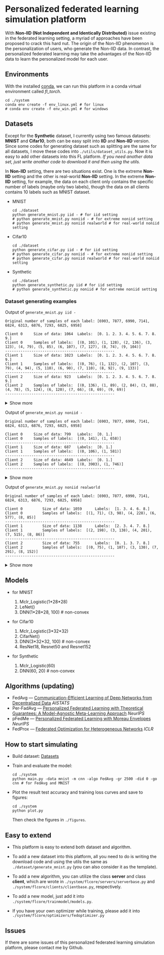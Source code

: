 # Personalized federated learning simulation platform
With **Non-IID (Not Independent and Identically Distributed)** issue existing in the federated learning setting, a myriad of approaches have been proposed to crack this hard nut. The origin of the Non-IID phenomenon is the personalization of users, who generate the Non-IID data. In contrast, the personalized federated learning may take the advantages of the Non-IID data to learn the personalized model for each user. 

## Environments
With the installed [conda](https://repo.anaconda.com/miniconda/Miniconda3-latest-Linux-x86_64.sh), we can run this platform in a conda virtual environment called *fl_torch*.
```
cd ./system
conda env create -f env_linux.yml # for linux
# conda env create -f env_win.yml # for windows
```

## Datasets 
Except for the **Synthetic** dataset, I currently using two famous datasets: **MNIST** and **Cifar10**, both can be easy split into **IID** and **Non-IID** version. Since some codes for generating dataset such as splitting are the same for all datasets, I move these codes into `./utils/dataset_utils.py`. Now it is easy to add other datasets into this FL platform. *If you need another data set, just write another code to download it and then using the utils.*

In **Non-IID** setting, there are two situations exist. One is the extreme **Non-IID** setting and the other is real-world **Non-IID** setting. In the extreme **Non-IID** setting, for example, the data on each client only contains the specific number of labels (maybe only two labels), though the data on all clients contains 10 labels such as MNIST dataset. 
- MNIST
    ```
    cd ./dataset
    python generate_mnist.py iid - # for iid setting
    # python generate_mnist.py noniid - # for extreme noniid setting
    # python generate_mnist.py noniid realworld # for real-world noniid setting
    ```
- Cifar10
    ```
    cd ./dataset
    python generate_cifar.py iid - # for iid setting
    # python generate_cifar.py noniid - # for extreme noniid setting
    # python generate_cifar.py noniid realworld # for real-world noniid setting
    ```
- Synthetic
    ```
    cd ./dataset
    python generate_synthetic.py iid # for iid setting
    # python generate_synthetic.py noniid # for extreme noniid setting
    ```

### Dataset generating examples
Output of `generate_mnist.py iid -`
```
Original number of samples of each label: [6903, 7877, 6990, 7141, 6824, 6313, 6876, 7293, 6825, 6958]

Client 0	 Size of data: 1064	 Labels:  [0. 1. 2. 3. 4. 5. 6. 7. 8. 9.]
Client 0	 Samples of labels:  [(0, 101), (1, 128), (2, 136), (3, 123), (4, 79), (5, 85), (6, 107), (7, 127), (8, 74), (9, 104)]
--------------------------------------------------
Client 1	 Size of data: 1023	 Labels:  [0. 1. 2. 3. 4. 5. 6. 7. 8. 9.]
Client 1	 Samples of labels:  [(0, 76), (1, 132), (2, 107), (3, 79), (4, 94), (5, 110), (6, 90), (7, 110), (8, 92), (9, 133)]
--------------------------------------------------
Client 2	 Size of data: 923	 Labels:  [0. 1. 2. 3. 4. 5. 6. 7. 8. 9.]
Client 2	 Samples of labels:  [(0, 136), (1, 89), (2, 84), (3, 88), (4, 78), (5, 124), (6, 120), (7, 66), (8, 69), (9, 69)]
--------------------------------------------------
```
<details>
    <summary>Show more</summary>

    Client 3	 Size of data: 906	 Labels:  [0. 1. 2. 3. 4. 5. 6. 7. 8. 9.]
    Client 3	 Samples of labels:  [(0, 73), (1, 151), (2, 94), (3, 73), (4, 83), (5, 67), (6, 133), (7, 92), (8, 69), (9, 71)]
    --------------------------------------------------
    Client 4	 Size of data: 1045	 Labels:  [0. 1. 2. 3. 4. 5. 6. 7. 8. 9.]
    Client 4	 Samples of labels:  [(0, 69), (1, 71), (2, 100), (3, 130), (4, 90), (5, 120), (6, 116), (7, 142), (8, 106), (9, 101)]
    --------------------------------------------------
    Client 5	 Size of data: 1026	 Labels:  [0. 1. 2. 3. 4. 5. 6. 7. 8. 9.]
    Client 5	 Samples of labels:  [(0, 128), (1, 90), (2, 71), (3, 135), (4, 71), (5, 88), (6, 91), (7, 139), (8, 116), (9, 97)]
    --------------------------------------------------
    Client 6	 Size of data: 1033	 Labels:  [0. 1. 2. 3. 4. 5. 6. 7. 8. 9.]
    Client 6	 Samples of labels:  [(0, 80), (1, 89), (2, 109), (3, 117), (4, 117), (5, 80), (6, 107), (7, 122), (8, 121), (9, 91)]
    --------------------------------------------------
    Client 7	 Size of data: 1043	 Labels:  [0. 1. 2. 3. 4. 5. 6. 7. 8. 9.]
    Client 7	 Samples of labels:  [(0, 65), (1, 86), (2, 132), (3, 133), (4, 111), (5, 110), (6, 65), (7, 106), (8, 120), (9, 115)]
    --------------------------------------------------
    Client 8	 Size of data: 1019	 Labels:  [0. 1. 2. 3. 4. 5. 6. 7. 8. 9.]
    Client 8	 Samples of labels:  [(0, 135), (1, 73), (2, 121), (3, 100), (4, 124), (5, 118), (6, 90), (7, 90), (8, 74), (9, 94)]
    --------------------------------------------------
    Client 9	 Size of data: 938	 Labels:  [0. 1. 2. 3. 4. 5. 6. 7. 8. 9.]
    Client 9	 Samples of labels:  [(0, 70), (1, 131), (2, 77), (3, 85), (4, 98), (5, 79), (6, 94), (7, 85), (8, 112), (9, 107)]
    --------------------------------------------------
    Client 10	 Size of data: 964	 Labels:  [0. 1. 2. 3. 4. 5. 6. 7. 8. 9.]
    Client 10	 Samples of labels:  [(0, 89), (1, 87), (2, 74), (3, 104), (4, 96), (5, 71), (6, 128), (7, 122), (8, 83), (9, 110)]
    --------------------------------------------------
    Client 11	 Size of data: 955	 Labels:  [0. 1. 2. 3. 4. 5. 6. 7. 8. 9.]
    Client 11	 Samples of labels:  [(0, 114), (1, 91), (2, 87), (3, 141), (4, 83), (5, 124), (6, 86), (7, 80), (8, 76), (9, 73)]
    --------------------------------------------------
    Client 12	 Size of data: 1015	 Labels:  [0. 1. 2. 3. 4. 5. 6. 7. 8. 9.]
    Client 12	 Samples of labels:  [(0, 84), (1, 101), (2, 71), (3, 113), (4, 131), (5, 78), (6, 116), (7, 101), (8, 89), (9, 131)]
    --------------------------------------------------
    Client 13	 Size of data: 856	 Labels:  [0. 1. 2. 3. 4. 5. 6. 7. 8. 9.]
    Client 13	 Samples of labels:  [(0, 82), (1, 121), (2, 88), (3, 111), (4, 88), (5, 77), (6, 67), (7, 75), (8, 80), (9, 67)]
    --------------------------------------------------
    Client 14	 Size of data: 1101	 Labels:  [0. 1. 2. 3. 4. 5. 6. 7. 8. 9.]
    Client 14	 Samples of labels:  [(0, 75), (1, 147), (2, 138), (3, 141), (4, 102), (5, 79), (6, 134), (7, 86), (8, 68), (9, 131)]
    --------------------------------------------------
    Client 15	 Size of data: 937	 Labels:  [0. 1. 2. 3. 4. 5. 6. 7. 8. 9.]
    Client 15	 Samples of labels:  [(0, 92), (1, 102), (2, 84), (3, 104), (4, 111), (5, 89), (6, 76), (7, 70), (8, 91), (9, 118)]
    --------------------------------------------------
    Client 16	 Size of data: 978	 Labels:  [0. 1. 2. 3. 4. 5. 6. 7. 8. 9.]
    Client 16	 Samples of labels:  [(0, 93), (1, 72), (2, 96), (3, 109), (4, 69), (5, 117), (6, 103), (7, 78), (8, 114), (9, 127)]
    --------------------------------------------------
    Client 17	 Size of data: 1016	 Labels:  [0. 1. 2. 3. 4. 5. 6. 7. 8. 9.]
    Client 17	 Samples of labels:  [(0, 78), (1, 96), (2, 76), (3, 80), (4, 127), (5, 84), (6, 112), (7, 139), (8, 132), (9, 92)]
    --------------------------------------------------
    Client 18	 Size of data: 1042	 Labels:  [0. 1. 2. 3. 4. 5. 6. 7. 8. 9.]
    Client 18	 Samples of labels:  [(0, 114), (1, 98), (2, 129), (3, 92), (4, 96), (5, 121), (6, 125), (7, 99), (8, 67), (9, 101)]
    --------------------------------------------------
    Client 19	 Size of data: 1178	 Labels:  [0. 1. 2. 3. 4. 5. 6. 7. 8. 9.]
    Client 19	 Samples of labels:  [(0, 132), (1, 74), (2, 124), (3, 109), (4, 106), (5, 122), (6, 134), (7, 127), (8, 122), (9, 128)]
    --------------------------------------------------
    Client 20	 Size of data: 948	 Labels:  [0. 1. 2. 3. 4. 5. 6. 7. 8. 9.]
    Client 20	 Samples of labels:  [(0, 77), (1, 87), (2, 88), (3, 131), (4, 130), (5, 85), (6, 77), (7, 96), (8, 76), (9, 101)]
    --------------------------------------------------
    Client 21	 Size of data: 917	 Labels:  [0. 1. 2. 3. 4. 5. 6. 7. 8. 9.]
    Client 21	 Samples of labels:  [(0, 73), (1, 79), (2, 66), (3, 130), (4, 94), (5, 114), (6, 100), (7, 113), (8, 66), (9, 82)]
    --------------------------------------------------
    Client 22	 Size of data: 1007	 Labels:  [0. 1. 2. 3. 4. 5. 6. 7. 8. 9.]
    Client 22	 Samples of labels:  [(0, 71), (1, 151), (2, 74), (3, 110), (4, 81), (5, 110), (6, 87), (7, 64), (8, 125), (9, 134)]
    --------------------------------------------------
    Client 23	 Size of data: 990	 Labels:  [0. 1. 2. 3. 4. 5. 6. 7. 8. 9.]
    Client 23	 Samples of labels:  [(0, 127), (1, 89), (2, 118), (3, 64), (4, 132), (5, 93), (6, 86), (7, 86), (8, 79), (9, 116)]
    --------------------------------------------------
    Client 24	 Size of data: 1137	 Labels:  [0. 1. 2. 3. 4. 5. 6. 7. 8. 9.]
    Client 24	 Samples of labels:  [(0, 125), (1, 135), (2, 134), (3, 93), (4, 128), (5, 108), (6, 130), (7, 134), (8, 76), (9, 74)]
    --------------------------------------------------
    Client 25	 Size of data: 1119	 Labels:  [0. 1. 2. 3. 4. 5. 6. 7. 8. 9.]
    Client 25	 Samples of labels:  [(0, 86), (1, 156), (2, 130), (3, 127), (4, 124), (5, 101), (6, 117), (7, 100), (8, 82), (9, 96)]
    --------------------------------------------------
    Client 26	 Size of data: 1059	 Labels:  [0. 1. 2. 3. 4. 5. 6. 7. 8. 9.]
    Client 26	 Samples of labels:  [(0, 121), (1, 138), (2, 135), (3, 139), (4, 81), (5, 86), (6, 73), (7, 82), (8, 94), (9, 110)]
    --------------------------------------------------
    Client 27	 Size of data: 1042	 Labels:  [0. 1. 2. 3. 4. 5. 6. 7. 8. 9.]
    Client 27	 Samples of labels:  [(0, 65), (1, 126), (2, 112), (3, 99), (4, 103), (5, 91), (6, 105), (7, 91), (8, 123), (9, 127)]
    --------------------------------------------------
    Client 28	 Size of data: 990	 Labels:  [0. 1. 2. 3. 4. 5. 6. 7. 8. 9.]
    Client 28	 Samples of labels:  [(0, 64), (1, 110), (2, 118), (3, 117), (4, 99), (5, 118), (6, 121), (7, 92), (8, 69), (9, 82)]
    --------------------------------------------------
    Client 29	 Size of data: 935	 Labels:  [0. 1. 2. 3. 4. 5. 6. 7. 8. 9.]
    Client 29	 Samples of labels:  [(0, 124), (1, 96), (2, 79), (3, 97), (4, 92), (5, 76), (6, 75), (7, 116), (8, 80), (9, 100)]
    --------------------------------------------------
    Client 30	 Size of data: 952	 Labels:  [0. 1. 2. 3. 4. 5. 6. 7. 8. 9.]
    Client 30	 Samples of labels:  [(0, 72), (1, 152), (2, 69), (3, 66), (4, 86), (5, 76), (6, 100), (7, 114), (8, 124), (9, 93)]
    --------------------------------------------------
    Client 31	 Size of data: 979	 Labels:  [0. 1. 2. 3. 4. 5. 6. 7. 8. 9.]
    Client 31	 Samples of labels:  [(0, 77), (1, 87), (2, 81), (3, 112), (4, 102), (5, 120), (6, 80), (7, 110), (8, 107), (9, 103)]
    --------------------------------------------------
    Client 32	 Size of data: 1034	 Labels:  [0. 1. 2. 3. 4. 5. 6. 7. 8. 9.]
    Client 32	 Samples of labels:  [(0, 111), (1, 119), (2, 106), (3, 118), (4, 105), (5, 123), (6, 94), (7, 71), (8, 95), (9, 92)]
    --------------------------------------------------
    Client 33	 Size of data: 1096	 Labels:  [0. 1. 2. 3. 4. 5. 6. 7. 8. 9.]
    Client 33	 Samples of labels:  [(0, 136), (1, 129), (2, 84), (3, 96), (4, 134), (5, 90), (6, 121), (7, 80), (8, 108), (9, 118)]
    --------------------------------------------------
    Client 34	 Size of data: 977	 Labels:  [0. 1. 2. 3. 4. 5. 6. 7. 8. 9.]
    Client 34	 Samples of labels:  [(0, 94), (1, 141), (2, 112), (3, 92), (4, 89), (5, 76), (6, 99), (7, 93), (8, 88), (9, 93)]
    --------------------------------------------------
    Client 35	 Size of data: 1015	 Labels:  [0. 1. 2. 3. 4. 5. 6. 7. 8. 9.]
    Client 35	 Samples of labels:  [(0, 135), (1, 67), (2, 86), (3, 119), (4, 112), (5, 71), (6, 105), (7, 75), (8, 126), (9, 119)]
    --------------------------------------------------
    Client 36	 Size of data: 871	 Labels:  [0. 1. 2. 3. 4. 5. 6. 7. 8. 9.]
    Client 36	 Samples of labels:  [(0, 67), (1, 64), (2, 77), (3, 95), (4, 114), (5, 87), (6, 66), (7, 125), (8, 85), (9, 91)]
    --------------------------------------------------
    Client 37	 Size of data: 1098	 Labels:  [0. 1. 2. 3. 4. 5. 6. 7. 8. 9.]
    Client 37	 Samples of labels:  [(0, 134), (1, 141), (2, 117), (3, 92), (4, 126), (5, 103), (6, 100), (7, 78), (8, 83), (9, 124)]
    --------------------------------------------------
    Client 38	 Size of data: 977	 Labels:  [0. 1. 2. 3. 4. 5. 6. 7. 8. 9.]
    Client 38	 Samples of labels:  [(0, 85), (1, 70), (2, 74), (3, 138), (4, 108), (5, 125), (6, 110), (7, 94), (8, 97), (9, 76)]
    --------------------------------------------------
    Client 39	 Size of data: 957	 Labels:  [0. 1. 2. 3. 4. 5. 6. 7. 8. 9.]
    Client 39	 Samples of labels:  [(0, 113), (1, 116), (2, 119), (3, 72), (4, 118), (5, 107), (6, 91), (7, 72), (8, 68), (9, 81)]
    --------------------------------------------------
    Client 40	 Size of data: 1109	 Labels:  [0. 1. 2. 3. 4. 5. 6. 7. 8. 9.]
    Client 40	 Samples of labels:  [(0, 121), (1, 149), (2, 125), (3, 96), (4, 64), (5, 76), (6, 136), (7, 104), (8, 103), (9, 135)]
    --------------------------------------------------
    Client 41	 Size of data: 993	 Labels:  [0. 1. 2. 3. 4. 5. 6. 7. 8. 9.]
    Client 41	 Samples of labels:  [(0, 67), (1, 134), (2, 120), (3, 72), (4, 80), (5, 114), (6, 92), (7, 112), (8, 131), (9, 71)]
    --------------------------------------------------
    Client 42	 Size of data: 987	 Labels:  [0. 1. 2. 3. 4. 5. 6. 7. 8. 9.]
    Client 42	 Samples of labels:  [(0, 132), (1, 66), (2, 85), (3, 141), (4, 83), (5, 102), (6, 66), (7, 94), (8, 98), (9, 120)]
    --------------------------------------------------
    Client 43	 Size of data: 972	 Labels:  [0. 1. 2. 3. 4. 5. 6. 7. 8. 9.]
    Client 43	 Samples of labels:  [(0, 88), (1, 140), (2, 89), (3, 114), (4, 73), (5, 91), (6, 77), (7, 87), (8, 98), (9, 115)]
    --------------------------------------------------
    Client 44	 Size of data: 1109	 Labels:  [0. 1. 2. 3. 4. 5. 6. 7. 8. 9.]
    Client 44	 Samples of labels:  [(0, 107), (1, 155), (2, 78), (3, 105), (4, 115), (5, 112), (6, 105), (7, 130), (8, 106), (9, 96)]
    --------------------------------------------------
    Client 45	 Size of data: 1035	 Labels:  [0. 1. 2. 3. 4. 5. 6. 7. 8. 9.]
    Client 45	 Samples of labels:  [(0, 90), (1, 85), (2, 77), (3, 128), (4, 74), (5, 125), (6, 100), (7, 128), (8, 102), (9, 126)]
    --------------------------------------------------
    Client 46	 Size of data: 1058	 Labels:  [0. 1. 2. 3. 4. 5. 6. 7. 8. 9.]
    Client 46	 Samples of labels:  [(0, 116), (1, 139), (2, 107), (3, 88), (4, 132), (5, 69), (6, 104), (7, 76), (8, 112), (9, 115)]
    --------------------------------------------------
    Client 47	 Size of data: 841	 Labels:  [0. 1. 2. 3. 4. 5. 6. 7. 8. 9.]
    Client 47	 Samples of labels:  [(0, 105), (1, 71), (2, 70), (3, 84), (4, 87), (5, 98), (6, 82), (7, 81), (8, 69), (9, 94)]
    --------------------------------------------------
    Client 48	 Size of data: 980	 Labels:  [0. 1. 2. 3. 4. 5. 6. 7. 8. 9.]
    Client 48	 Samples of labels:  [(0, 79), (1, 141), (2, 120), (3, 108), (4, 78), (5, 97), (6, 102), (7, 97), (8, 72), (9, 86)]
    --------------------------------------------------
    Client 49	 Size of data: 20754	 Labels:  [0. 1. 2. 3. 4. 5. 6. 7. 8. 9.]
    Client 49	 Samples of labels:  [(0, 2155), (1, 2515), (2, 2142), (3, 1931), (4, 1926), (5, 1526), (6, 1981), (7, 2442), (8, 2208), (9, 1928)]
    --------------------------------------------------
    Total number of samples: 70000
    The number of train samples: [798, 767, 692, 679, 783, 769, 774, 782, 764, 703, 723, 716, 761, 642, 825, 702, 733, 762, 781, 883, 711, 687, 755, 742, 852, 839, 794, 781, 742, 701, 714, 734, 775, 822, 732, 761, 653, 823, 732, 717, 831, 744, 740, 729, 831, 776, 793, 630, 735, 15565]
    The number of test samples: [266, 256, 231, 227, 262, 257, 259, 261, 255, 235, 241, 239, 254, 214, 276, 235, 245, 254, 261, 295, 237, 230, 252, 248, 285, 280, 265, 261, 248, 234, 238, 245, 259, 274, 245, 254, 218, 275, 245, 240, 278, 249, 247, 243, 278, 259, 265, 211, 245, 5189]

    Finish generating dataset.
</details>

Output of `generate_mnist.py noniid -`
```
Original number of samples of each label: [6903, 7877, 6990, 7141, 6824, 6313, 6876, 7293, 6825, 6958]

Client 0	 Size of data: 799	 Labels:  [0. 1.]
Client 0	 Samples of labels:  [(0, 141), (1, 658)]
--------------------------------------------------
Client 1	 Size of data: 687	 Labels:  [0. 1.]
Client 1	 Samples of labels:  [(0, 106), (1, 581)]
--------------------------------------------------
Client 2	 Size of data: 4649	 Labels:  [0. 1.]
Client 2	 Samples of labels:  [(0, 3903), (1, 746)]
--------------------------------------------------
```
<details>
    <summary>Show more</summary>

    Client 3	 Size of data: 853	 Labels:  [0. 1.]
    Client 3	 Samples of labels:  [(0, 213), (1, 640)]
    --------------------------------------------------
    Client 4	 Size of data: 826	 Labels:  [0. 1.]
    Client 4	 Samples of labels:  [(0, 350), (1, 476)]
    --------------------------------------------------
    Client 5	 Size of data: 1133	 Labels:  [0. 1.]
    Client 5	 Samples of labels:  [(0, 577), (1, 556)]
    --------------------------------------------------
    Client 6	 Size of data: 752	 Labels:  [0. 1.]
    Client 6	 Samples of labels:  [(0, 459), (1, 293)]
    --------------------------------------------------
    Client 7	 Size of data: 523	 Labels:  [0. 1.]
    Client 7	 Samples of labels:  [(0, 304), (1, 219)]
    --------------------------------------------------
    Client 8	 Size of data: 362	 Labels:  [0. 1.]
    Client 8	 Samples of labels:  [(0, 198), (1, 164)]
    --------------------------------------------------
    Client 9	 Size of data: 4196	 Labels:  [0. 1.]
    Client 9	 Samples of labels:  [(0, 652), (1, 3544)]
    --------------------------------------------------
    Client 10	 Size of data: 542	 Labels:  [2. 3.]
    Client 10	 Samples of labels:  [(2, 456), (3, 86)]
    --------------------------------------------------
    Client 11	 Size of data: 275	 Labels:  [2. 3.]
    Client 11	 Samples of labels:  [(2, 140), (3, 135)]
    --------------------------------------------------
    Client 12	 Size of data: 4615	 Labels:  [2. 3.]
    Client 12	 Samples of labels:  [(2, 500), (3, 4115)]
    --------------------------------------------------
    Client 13	 Size of data: 1322	 Labels:  [2. 3.]
    Client 13	 Samples of labels:  [(2, 630), (3, 692)]
    --------------------------------------------------
    Client 14	 Size of data: 930	 Labels:  [2. 3.]
    Client 14	 Samples of labels:  [(2, 523), (3, 407)]
    --------------------------------------------------
    Client 15	 Size of data: 701	 Labels:  [2. 3.]
    Client 15	 Samples of labels:  [(2, 333), (3, 368)]
    --------------------------------------------------
    Client 16	 Size of data: 1062	 Labels:  [2. 3.]
    Client 16	 Samples of labels:  [(2, 525), (3, 537)]
    --------------------------------------------------
    Client 17	 Size of data: 1134	 Labels:  [2. 3.]
    Client 17	 Samples of labels:  [(2, 696), (3, 438)]
    --------------------------------------------------
    Client 18	 Size of data: 707	 Labels:  [2. 3.]
    Client 18	 Samples of labels:  [(2, 611), (3, 96)]
    --------------------------------------------------
    Client 19	 Size of data: 2843	 Labels:  [2. 3.]
    Client 19	 Samples of labels:  [(2, 2576), (3, 267)]
    --------------------------------------------------
    Client 20	 Size of data: 880	 Labels:  [4. 5.]
    Client 20	 Samples of labels:  [(4, 347), (5, 533)]
    --------------------------------------------------
    Client 21	 Size of data: 878	 Labels:  [4. 5.]
    Client 21	 Samples of labels:  [(4, 663), (5, 215)]
    --------------------------------------------------
    Client 22	 Size of data: 3938	 Labels:  [4. 5.]
    Client 22	 Samples of labels:  [(4, 3553), (5, 385)]
    --------------------------------------------------
    Client 23	 Size of data: 1009	 Labels:  [4. 5.]
    Client 23	 Samples of labels:  [(4, 381), (5, 628)]
    --------------------------------------------------
    Client 24	 Size of data: 748	 Labels:  [4. 5.]
    Client 24	 Samples of labels:  [(4, 223), (5, 525)]
    --------------------------------------------------
    Client 25	 Size of data: 2630	 Labels:  [4. 5.]
    Client 25	 Samples of labels:  [(4, 449), (5, 2181)]
    --------------------------------------------------
    Client 26	 Size of data: 627	 Labels:  [4. 5.]
    Client 26	 Samples of labels:  [(4, 194), (5, 433)]
    --------------------------------------------------
    Client 27	 Size of data: 934	 Labels:  [4. 5.]
    Client 27	 Samples of labels:  [(4, 356), (5, 578)]
    --------------------------------------------------
    Client 28	 Size of data: 551	 Labels:  [4. 5.]
    Client 28	 Samples of labels:  [(4, 234), (5, 317)]
    --------------------------------------------------
    Client 29	 Size of data: 942	 Labels:  [4. 5.]
    Client 29	 Samples of labels:  [(4, 424), (5, 518)]
    --------------------------------------------------
    Client 30	 Size of data: 781	 Labels:  [6. 7.]
    Client 30	 Samples of labels:  [(6, 220), (7, 561)]
    --------------------------------------------------
    Client 31	 Size of data: 477	 Labels:  [6. 7.]
    Client 31	 Samples of labels:  [(6, 78), (7, 399)]
    --------------------------------------------------
    Client 32	 Size of data: 846	 Labels:  [6. 7.]
    Client 32	 Samples of labels:  [(6, 576), (7, 270)]
    --------------------------------------------------
    Client 33	 Size of data: 1180	 Labels:  [6. 7.]
    Client 33	 Samples of labels:  [(6, 616), (7, 564)]
    --------------------------------------------------
    Client 34	 Size of data: 4165	 Labels:  [6. 7.]
    Client 34	 Samples of labels:  [(6, 3623), (7, 542)]
    --------------------------------------------------
    Client 35	 Size of data: 885	 Labels:  [6. 7.]
    Client 35	 Samples of labels:  [(6, 637), (7, 248)]
    --------------------------------------------------
    Client 36	 Size of data: 3646	 Labels:  [6. 7.]
    Client 36	 Samples of labels:  [(6, 164), (7, 3482)]
    --------------------------------------------------
    Client 37	 Size of data: 1024	 Labels:  [6. 7.]
    Client 37	 Samples of labels:  [(6, 337), (7, 687)]
    --------------------------------------------------
    Client 38	 Size of data: 480	 Labels:  [6. 7.]
    Client 38	 Samples of labels:  [(6, 278), (7, 202)]
    --------------------------------------------------
    Client 39	 Size of data: 685	 Labels:  [6. 7.]
    Client 39	 Samples of labels:  [(6, 347), (7, 338)]
    --------------------------------------------------
    Client 40	 Size of data: 740	 Labels:  [8. 9.]
    Client 40	 Samples of labels:  [(8, 251), (9, 489)]
    --------------------------------------------------
    Client 41	 Size of data: 4175	 Labels:  [8. 9.]
    Client 41	 Samples of labels:  [(8, 299), (9, 3876)]
    --------------------------------------------------
    Client 42	 Size of data: 683	 Labels:  [8. 9.]
    Client 42	 Samples of labels:  [(8, 164), (9, 519)]
    --------------------------------------------------
    Client 43	 Size of data: 769	 Labels:  [8. 9.]
    Client 43	 Samples of labels:  [(8, 164), (9, 605)]
    --------------------------------------------------
    Client 44	 Size of data: 653	 Labels:  [8. 9.]
    Client 44	 Samples of labels:  [(8, 385), (9, 268)]
    --------------------------------------------------
    Client 45	 Size of data: 726	 Labels:  [8. 9.]
    Client 45	 Samples of labels:  [(8, 636), (9, 90)]
    --------------------------------------------------
    Client 46	 Size of data: 472	 Labels:  [8. 9.]
    Client 46	 Samples of labels:  [(8, 78), (9, 394)]
    --------------------------------------------------
    Client 47	 Size of data: 838	 Labels:  [8. 9.]
    Client 47	 Samples of labels:  [(8, 473), (9, 365)]
    --------------------------------------------------
    Client 48	 Size of data: 883	 Labels:  [8. 9.]
    Client 48	 Samples of labels:  [(8, 677), (9, 206)]
    --------------------------------------------------
    Client 49	 Size of data: 3844	 Labels:  [8. 9.]
    Client 49	 Samples of labels:  [(8, 3698), (9, 146)]
    --------------------------------------------------
    Total number of samples: 70000
    The number of train samples: [599, 515, 3486, 639, 619, 849, 564, 392, 271, 3147, 406, 206, 3461, 991, 697, 525, 796, 850, 530, 2132, 660, 658, 2953, 756, 561, 1972, 470, 700, 413, 706, 585, 357, 634, 885, 3123, 663, 2734, 768, 360, 513, 555, 3131, 512, 576, 489, 544, 354, 628, 662, 2883]
    The number of test samples: [200, 172, 1163, 214, 207, 284, 188, 131, 91, 1049, 136, 69, 1154, 331, 233, 176, 266, 284, 177, 711, 220, 220, 985, 253, 187, 658, 157, 234, 138, 236, 196, 120, 212, 295, 1042, 222, 912, 256, 120, 172, 185, 1044, 171, 193, 164, 182, 118, 210, 221, 961]

    Finish generating dataset.
</details>

Output of `generate_mnist.py noniid realworld`
```
Original number of samples of each label: [6903, 7877, 6990, 7141, 6824, 6313, 6876, 7293, 6825, 6958]

Client 0         Size of data: 1059      Labels:  [1. 3. 4. 6. 8.]
Client 0         Samples of labels:  [(1, 71), (3, 98), (4, 228), (6, 577), (8, 85)]
--------------------------------------------------
Client 1         Size of data: 1138      Labels:  [2. 3. 4. 7. 8.]
Client 1         Samples of labels:  [(2, 198), (3, 138), (4, 201), (7, 515), (8, 86)]
--------------------------------------------------
Client 2         Size of data: 755       Labels:  [0. 1. 3. 7. 8.]
Client 2         Samples of labels:  [(0, 75), (1, 107), (3, 130), (7, 291), (8, 152)]
--------------------------------------------------
```
<details>
    <summary>Show more</summary>

    Client 3         Size of data: 875       Labels:  [1. 3. 5. 7.]
    Client 3         Samples of labels:  [(1, 254), (3, 74), (5, 160), (7, 387)]
    --------------------------------------------------
    Client 4         Size of data: 4228      Labels:  [0. 2. 4. 5. 7. 8.]
    Client 4         Samples of labels:  [(0, 77), (2, 276), (4, 173), (5, 483), (7, 3087), (8, 132)]
    --------------------------------------------------
    Client 5         Size of data: 800       Labels:  [0. 1. 2. 3. 4. 8.]
    Client 5         Samples of labels:  [(0, 140), (1, 269), (2, 120), (3, 94), (4, 77), (8, 100)]
    --------------------------------------------------
    Client 6         Size of data: 3286      Labels:  [0. 1. 2. 3. 4. 8.]
    Client 6         Samples of labels:  [(0, 2434), (1, 213), (2, 281), (3, 132), (4, 117), (8, 109)]
    --------------------------------------------------
    Client 7         Size of data: 413       Labels:  [2. 3. 4. 8.]
    Client 7         Samples of labels:  [(2, 160), (3, 80), (4, 87), (8, 86)]
    --------------------------------------------------
    Client 8         Size of data: 641       Labels:  [1. 3. 7. 8.]
    Client 8         Samples of labels:  [(1, 129), (3, 127), (7, 238), (8, 147)]
    --------------------------------------------------
    Client 9         Size of data: 3359      Labels:  [0. 2. 3. 6. 8.]
    Client 9         Samples of labels:  [(0, 132), (2, 263), (3, 69), (6, 2791), (8, 104)]
    --------------------------------------------------
    Client 10        Size of data: 461       Labels:  [0. 3. 4. 8.]
    Client 10        Samples of labels:  [(0, 171), (3, 96), (4, 103), (8, 91)]
    --------------------------------------------------
    Client 11        Size of data: 7555      Labels:  [0. 1. 3. 7. 9.]
    Client 11        Samples of labels:  [(0, 135), (1, 247), (3, 142), (7, 73), (9, 6958)]
    --------------------------------------------------
    Client 12        Size of data: 2435      Labels:  [0. 2. 3. 8.]
    Client 12        Samples of labels:  [(0, 160), (2, 88), (3, 138), (8, 2049)]
    --------------------------------------------------
    Client 13        Size of data: 883       Labels:  [3. 5. 7. 8.]
    Client 13        Samples of labels:  [(3, 64), (5, 267), (7, 417), (8, 135)]
    --------------------------------------------------
    Client 14        Size of data: 542       Labels:  [0. 1. 4. 8.]
    Client 14        Samples of labels:  [(0, 89), (1, 138), (4, 186), (8, 129)]
    --------------------------------------------------
    Client 15        Size of data: 1403      Labels:  [0. 1. 2. 3. 4. 5. 7. 8.]
    Client 15        Samples of labels:  [(0, 78), (1, 262), (2, 312), (3, 83), (4, 116), (5, 96), (7, 348), (8, 108)]
    --------------------------------------------------
    Client 16        Size of data: 990       Labels:  [0. 1. 3. 7. 8.]
    Client 16        Samples of labels:  [(0, 169), (1, 224), (3, 73), (7, 374), (8, 150)]
    --------------------------------------------------
    Client 17        Size of data: 296       Labels:  [2. 3. 8.]
    Client 17        Samples of labels:  [(2, 74), (3, 143), (8, 79)]
    --------------------------------------------------
    Client 18        Size of data: 242       Labels:  [0. 3.]
    Client 18        Samples of labels:  [(0, 114), (3, 128)]
    --------------------------------------------------
    Client 19        Size of data: 642       Labels:  [0. 1. 3. 4. 8.]
    Client 19        Samples of labels:  [(0, 151), (1, 94), (3, 88), (4, 159), (8, 150)]
    --------------------------------------------------
    Client 20        Size of data: 852       Labels:  [0. 3. 5. 8.]
    Client 20        Samples of labels:  [(0, 177), (3, 126), (5, 470), (8, 79)]
    --------------------------------------------------
    Client 21        Size of data: 2732      Labels:  [0. 1. 2. 3. 8.]
    Client 21        Samples of labels:  [(0, 73), (1, 140), (2, 248), (3, 2119), (8, 152)]
    --------------------------------------------------
    Client 22        Size of data: 1114      Labels:  [1. 3. 4. 6. 8.]
    Client 22        Samples of labels:  [(1, 66), (3, 89), (4, 134), (6, 719), (8, 106)]
    --------------------------------------------------
    Client 23        Size of data: 503       Labels:  [0. 4. 8.]
    Client 23        Samples of labels:  [(0, 143), (4, 214), (8, 146)]
    --------------------------------------------------
    Client 24        Size of data: 634       Labels:  [2. 3. 4. 5. 8.]
    Client 24        Samples of labels:  [(2, 180), (3, 115), (4, 162), (5, 70), (8, 107)]
    --------------------------------------------------
    Client 25        Size of data: 3779      Labels:  [0. 1. 2. 3. 4. 5. 7. 8.]
    Client 25        Samples of labels:  [(0, 76), (1, 192), (2, 205), (3, 108), (4, 2571), (5, 206), (7, 323), (8, 98)]
    --------------------------------------------------
    Client 26        Size of data: 1243      Labels:  [0. 1. 2. 3. 4. 6. 8.]
    Client 26        Samples of labels:  [(0, 158), (1, 116), (2, 141), (3, 92), (4, 152), (6, 472), (8, 112)]
    --------------------------------------------------
    Client 27        Size of data: 1092      Labels:  [0. 1. 3. 6. 8.]
    Client 27        Samples of labels:  [(0, 114), (1, 110), (3, 134), (6, 600), (8, 134)]
    --------------------------------------------------
    Client 28        Size of data: 494       Labels:  [0. 3. 6. 8.]
    Client 28        Samples of labels:  [(0, 69), (3, 81), (6, 229), (8, 115)]
    --------------------------------------------------
    Client 29        Size of data: 887       Labels:  [0. 1. 3. 6. 8.]
    Client 29        Samples of labels:  [(0, 80), (1, 267), (3, 112), (6, 336), (8, 92)]
    --------------------------------------------------
    Client 30        Size of data: 520       Labels:  [2. 3. 8.]
    Client 30        Samples of labels:  [(2, 269), (3, 105), (8, 146)]
    --------------------------------------------------
    Client 31        Size of data: 1619      Labels:  [0. 1. 2. 3. 4. 7. 8.]
    Client 31        Samples of labels:  [(0, 165), (1, 264), (2, 201), (3, 131), (4, 240), (7, 491), (8, 127)]
    --------------------------------------------------
    Client 32        Size of data: 846       Labels:  [0. 2. 3. 4. 8.]
    Client 32        Samples of labels:  [(0, 73), (2, 295), (3, 86), (4, 249), (8, 143)]
    --------------------------------------------------
    Client 33        Size of data: 1833      Labels:  [0. 1. 3. 4. 6. 7.]
    Client 33        Samples of labels:  [(0, 170), (1, 140), (3, 141), (4, 128), (6, 743), (7, 511)]
    --------------------------------------------------
    Client 34        Size of data: 1080      Labels:  [0. 1. 2. 3. 4. 6. 8.]
    Client 34        Samples of labels:  [(0, 92), (1, 84), (2, 160), (3, 145), (4, 94), (6, 409), (8, 96)]
    --------------------------------------------------
    Client 35        Size of data: 962       Labels:  [0. 1. 3. 5. 8.]
    Client 35        Samples of labels:  [(0, 84), (1, 215), (3, 106), (5, 407), (8, 150)]
    --------------------------------------------------
    Client 36        Size of data: 493       Labels:  [0. 2. 3. 8.]
    Client 36        Samples of labels:  [(0, 70), (2, 247), (3, 96), (8, 80)]
    --------------------------------------------------
    Client 37        Size of data: 468       Labels:  [0. 1. 3. 8.]
    Client 37        Samples of labels:  [(0, 128), (1, 141), (3, 124), (8, 75)]
    --------------------------------------------------
    Client 38        Size of data: 3961      Labels:  [0. 1. 3. 4. 8.]
    Client 38        Samples of labels:  [(0, 169), (1, 3440), (3, 83), (4, 204), (8, 65)]
    --------------------------------------------------
    Client 39        Size of data: 1104      Labels:  [0. 2. 3. 4. 5. 8.]
    Client 39        Samples of labels:  [(0, 148), (2, 89), (3, 124), (4, 148), (5, 443), (8, 152)]
    --------------------------------------------------
    Client 40        Size of data: 613       Labels:  [0. 1. 3. 4. 8.]
    Client 40        Samples of labels:  [(0, 139), (1, 70), (3, 102), (4, 167), (8, 135)]
    --------------------------------------------------
    Client 41        Size of data: 3678      Labels:  [0. 1. 3. 5. 8.]
    Client 41        Samples of labels:  [(0, 82), (1, 141), (3, 99), (5, 3292), (8, 64)]
    --------------------------------------------------
    Client 42        Size of data: 444       Labels:  [0. 2. 3. 8.]
    Client 42        Samples of labels:  [(0, 151), (2, 85), (3, 118), (8, 90)]
    --------------------------------------------------
    Client 43        Size of data: 955       Labels:  [0. 1. 3. 4. 5. 8.]
    Client 43        Samples of labels:  [(0, 150), (1, 177), (3, 81), (4, 214), (5, 255), (8, 78)]
    --------------------------------------------------
    Client 44        Size of data: 486       Labels:  [3. 4. 7. 8.]
    Client 44        Samples of labels:  [(3, 102), (4, 125), (7, 144), (8, 115)]
    --------------------------------------------------
    Client 45        Size of data: 523       Labels:  [0. 3. 4. 5.]
    Client 45        Samples of labels:  [(0, 65), (3, 147), (4, 147), (5, 164)]
    --------------------------------------------------
    Client 46        Size of data: 386       Labels:  [0. 1. 3. 8.]
    Client 46        Samples of labels:  [(0, 93), (1, 67), (3, 114), (8, 112)]
    --------------------------------------------------
    Client 47        Size of data: 794       Labels:  [0. 1. 3. 4. 7. 8.]
    Client 47        Samples of labels:  [(0, 136), (1, 100), (3, 150), (4, 233), (7, 94), (8, 81)]
    --------------------------------------------------
    Client 48        Size of data: 471       Labels:  [0. 3. 4.]
    Client 48        Samples of labels:  [(0, 173), (3, 103), (4, 195)]
    --------------------------------------------------
    Client 49        Size of data: 3431      Labels:  [1. 2. 3. 8.]
    Client 49        Samples of labels:  [(1, 139), (2, 3098), (3, 111), (8, 83)]
    --------------------------------------------------
    Total number of samples: 70000
    The number of train samples: [794, 853, 566, 656, 3171, 600, 2464, 309, 480, 2519, 345, 5666, 1826, 662, 406, 1052, 742, 222, 181, 481, 639, 2049, 835, 377, 475, 2834, 932, 819, 370, 665, 390, 1214, 634, 1374, 810, 721, 369, 351, 2970, 828, 459, 2758, 333, 716, 364, 392, 289, 595, 353, 2573]
    The number of test samples: [265, 285, 189, 219, 1057, 200, 822, 104, 161, 840, 116, 1889, 609, 221, 136, 351, 248, 74, 61, 161, 213, 683, 279, 126, 159, 945, 311, 273, 124, 222, 130, 405, 212, 459, 270, 241, 124, 117, 991, 276, 154, 920, 111, 239, 122, 131, 97, 199, 118, 858]

    Finish generating dataset.
</details>

## Models
- for MNIST

    1. Mclr_Logistic(1\*28\*28)
    2. LeNet()
    3. DNN(1\*28\*28, 100) # non-convex

- for Cifar10

    1. Mclr_Logistic(3\*32\*32)
    2. CifarNet()
    3. DNN(3\*32\*32, 100) # non-convex
    4. ResNet18, Resnet50 and Resnet152

- for Synthetic

    1. Mclr_Logistic(60)
    2. DNN(60, 20) # non-convex

## Algorithms (updating)
- FedAvg — [Communication-Efficient Learning of Deep Networks from Decentralized Data](https://arxiv.org/abs/1602.05629) *AISTATS*
- Per-FadAvg — [Personalized Federated Learning with Theoretical Guarantees: A Model-Agnostic Meta-Learning Approach](https://proceedings.neurips.cc/paper/2020/file/24389bfe4fe2eba8bf9aa9203a44cdad-Paper.pdf) *NeurIPS*
- pFedMe — [Personalized Federated Learning with Moreau Envelopes](https://proceedings.neurips.cc/paper/2020/file/f4f1f13c8289ac1b1ee0ff176b56fc60-Paper.pdf) *NeurIPS*
- FedProx — [Federated Optimization for Heterogeneous Networks](https://openreview.net/pdf?id=SkgwE5Ss3N) *ICLR*

## How to start simulating 
- Build dataset: [Datasets](##Datasets)

- Train and evaluate the model:
    ```
    cd ./system
    python main.py -data mnist -m cnn -algo FedAvg -gr 2500 -did 0 -go cnn # for FedAvg and MNIST
    ```

- Plot the result test accuracy and training loss curves and save to figures:
    ```
    cd ./system
    python plot.py 
    ```
    Then check the figures in `./figures`.

## Easy to extend
- This platform is easy to extend both dataset and algorithm. 

- To add a new dataset into this platform, all you need to do is writing the download code and using the utils the same as `./dataset/generate_mnist.py` (you can also consider it as the template). 

- To add a new algorithm, you can utilize the class **server** and class **client**, which are wrote in `./system/flcore/servers/serverbase.py` and `./system/flcore/clients/clientbase.py`, respectively. 

- To add a new model, just add it into `./system/flcore/trainmodel/models.py`.

- If you have your own optimizer while training, please add it into `./system/flcore/optimizers/fedoptimizer.py`

## Issues 
If there are some issues of this personalized federated learning simulation platform, please contact me by Github. 